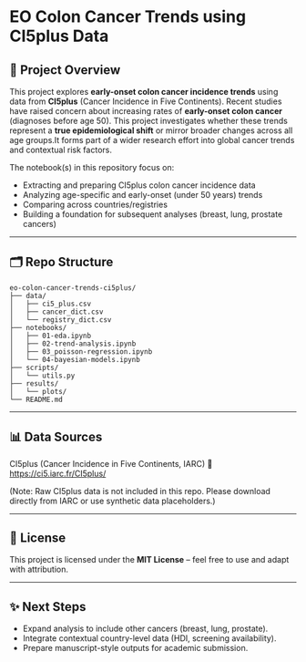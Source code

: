 # EO Colon Cancer Trends using CI5plus Data

## 📌 Project Overview
This project explores **early-onset colon cancer incidence trends** using data from **CI5plus** (Cancer Incidence in Five Continents).  Recent studies have raised concern about increasing rates of **early-onset colon cancer** (diagnoses before age 50).  This project investigates whether these trends represent a **true epidemiological shift** or mirror broader changes across all age groups.It forms part of a wider research effort into global cancer trends and contextual risk factors.

The notebook(s) in this repository focus on:
- Extracting and preparing CI5plus colon cancer incidence data
- Analyzing age-specific and early-onset (under 50 years) trends
- Comparing across countries/registries
- Building a foundation for subsequent analyses (breast, lung, prostate cancers)

---

## 🗂 Repo Structure
```
eo-colon-cancer-trends-ci5plus/
├── data/
│   ├── ci5_plus.csv
│   ├── cancer_dict.csv
│   └── registry_dict.csv
├── notebooks/
│   ├── 01-eda.ipynb
│   ├── 02-trend-analysis.ipynb
│   ├── 03_poisson-regression.ipynb
│   └── 04-bayesian-models.ipynb
├── scripts/
│   └── utils.py
├── results/
│   └── plots/
└── README.md
```

---

## 📊 Data Sources

CI5plus (Cancer Incidence in Five Continents, IARC)
🔗 https://ci5.iarc.fr/CI5plus/

(Note: Raw CI5plus data is not included in this repo. Please download directly from IARC or use synthetic data placeholders.)

---

## 📜 License

This project is licensed under the **MIT License** – feel free to use and adapt with attribution.

---

## ✨ Next Steps

- Expand analysis to include other cancers (breast, lung, prostate).
- Integrate contextual country-level data (HDI, screening availability).
- Prepare manuscript-style outputs for academic submission.